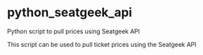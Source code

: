 # python_seatgeek_api
Python script to pull prices using Seatgeek API

This script can be used to pull ticket prices using the Seatgeek API 
